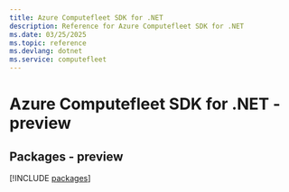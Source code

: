 ```yaml
---
title: Azure Computefleet SDK for .NET
description: Reference for Azure Computefleet SDK for .NET
ms.date: 03/25/2025
ms.topic: reference
ms.devlang: dotnet
ms.service: computefleet
---
```

# Azure Computefleet SDK for .NET - preview
## Packages - preview
[!INCLUDE [packages](computefleet-index.md)]